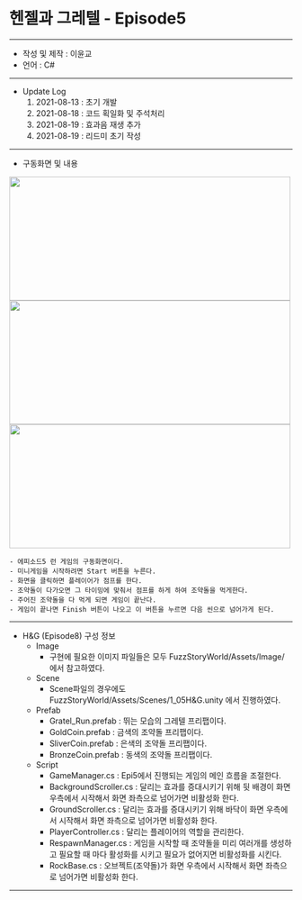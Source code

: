 # 헨젤과 그레텔 - Episode5
***
 - 작성 및 제작 : 이윤교
 - 언어 : C#
***
 - Update Log
      1) 2021-08-13 : 초기 개발
      2) 2021-08-18 : 코드 획일화 및 주석처리
      3) 2021-08-19 : 효과음 재생 추가
      4) 2021-08-19 : 리드미 초기 작성
***
 - 구동화면 및 내용
<img src="https://user-images.githubusercontent.com/73592778/130014820-38b09cb8-684c-4817-8022-e1c0a163c441.png" width="500" height="220">

<img src="https://user-images.githubusercontent.com/73592778/130014795-f271d0ca-a856-4415-849b-b46765ce9a7c.png" width="500" height="220">

<img src="https://user-images.githubusercontent.com/73592778/130014693-799f33c2-a16c-414b-b1ec-0700e5aab678.png" width="500" height="220">

    - 에피소드5 런 게임의 구동화면이다.
    - 미니게임을 시작하려면 Start 버튼을 누른다.
    - 화면을 클릭하면 플레이어가 점프를 한다.
    - 조약돌이 다가오면 그 타이밍에 맞춰서 점프를 하게 하여 조약돌을 먹게한다.
    - 주어진 조약돌을 다 먹게 되면 게임이 끝난다.
    - 게임이 끝나면 Finish 버튼이 나오고 이 버튼을 누르면 다음 씬으로 넘어가게 된다.
***
- H&G (Episode8) 구성 정보
  - Image
    - 구현에 필요한 이미지 파일들은 모두 FuzzStoryWorld/Assets/Image/ 에서 참고하였다.
  - Scene
    - Scene파일의 경우에도 FuzzStoryWorld/Assets/Scenes/1_05H&G.unity 에서 진행하였다.
  - Prefab
    - Gratel_Run.prefab : 뛰는 모습의 그레텔 프리팹이다.
    - GoldCoin.prefab : 금색의 조약돌 프리팹이다.
    - SliverCoin.prefab : 은색의 조약돌 프리팹이다.
    - BronzeCoin.prefab : 동색의 조약돌 프리팹이다.
  - Script
    - GameManager.cs : Epi5에서 진행되는 게임의 메인 흐름을 조절한다.
    - BackgroundScroller.cs : 달리는 효과를 증대시키기 위해 뒷 배경이 화면 우측에서 시작해서 화면 좌측으로 넘어가면 비활성화 한다.
    - GroundScroller.cs : 달리는 효과를 증대시키기 위해 바닥이 화면 우측에서 시작해서 화면 좌측으로 넘어가면 비활성화 한다.
    - PlayerController.cs : 달리는 플레이어의 역할을 관리한다.
    - RespawnManager.cs : 게임을 시작할 때 조약돌을 미리 여러개를 생성하고 필요할 때 마다 활성화를 시키고 필요가 없어지면 비활성화를 시킨다.
    - RockBase.cs : 오브젝트(조약돌)가 화면 우측에서 시작해서 화면 좌측으로 넘어가면 비활성화 한다.
***


